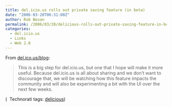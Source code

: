 ```yaml
---
title: del.icio.us rolls out private saving feature (in beta)
date: "2006-03-20T06:31:00Z"
author: Rob Bevan
permalink: /2006/03/20/delicious-rolls-out-private-saving-feature-in-beta/
categories:
  - del.icio.us
  - Links
  - Web 2.0
---
```

From [del.ico.us/blog][1]:

> This is a big step for del.icio.us, but one that I hope will make it more useful. Because del.icio.us is <span class="hilite">all</span> about sharing and we don’t want to discourage that, we will be watching how this feature impacts the community and will also be experimenting a bit with the UI over the next few weeks.

<p class="technorati-tags">
  (<img style="float: none; padding: 2px 2px 0 2px;"  src="http://robbevan.com/blog/wp-content/themes/robbevan/images/technorati-small.gif" alt="" /> Technorati tags: <a href="http://technorati.com/tag/delicious" rel="tag">delicious</a>)
</p>

 [1]: http://blog.del.icio.us/blog/2006/03/private_saving_.html
